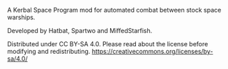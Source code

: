 A Kerbal Space Program mod for automated combat between stock space warships.

Developed by Hatbat, Spartwo and MiffedStarfish.

Distributed under CC BY-SA 4.0. Please read about the license before modifying and redistributing.
https://creativecommons.org/licenses/by-sa/4.0/
